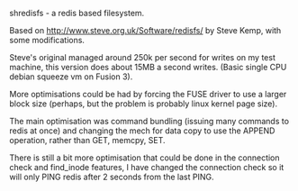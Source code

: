 shredisfs - a redis based filesystem.

Based on http://www.steve.org.uk/Software/redisfs/ by Steve Kemp, with some modifications.

Steve's original managed around 250k per second for writes on my test machine, this version does about 15MB a second writes. (Basic single CPU debian squeeze vm on Fusion 3).

More optimisations could be had by forcing the FUSE driver to use a larger block size (perhaps, but the problem is probably linux kernel page size).

The main optimisation was command bundling (issuing many commands to redis at once) and changing the mech for data copy to use the APPEND operation, rather than GET, memcpy, SET.

There is still a bit more optimisation that could be done in the connection check and find_inode features, I have changed the connection check so it will only PING redis after 2 seconds from the last PING.

